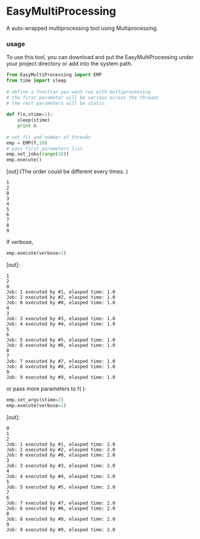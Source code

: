 # EasyMultiProcessing
A auto-wrapped multiprocessing tool using Multiprocessing.


### usage
To use this tool, you can download and put the EasyMultiProcessing under your project directory or add into the system path.

```python
from EasyMultiProcessing import EMP  
from time import sleep
	
# define a function you want run with multiprocessing 
# the first parameter will be various across the threads
# the rest parameters will be static. 
	
def f(n,stime=1):
	sleep(stime)   
	print n
	
# set f() and number of threads
emp = EMP(f,10)
# pass first parameters list
emp.set_jobs(range(10))
emp.execute()  
```  

[out]:(The order could be different every times. )

	1
	2
	0
	3
	4
	5
	6
	7
	8
	9  
If verbose,	

```python    
emp.execute(verbose=1)
```
[out]:

	1
	2
	0
	Job: 1 executed by #1, elasped time: 1.0
	Job: 2 executed by #2, elasped time: 1.0
	Job: 0 executed by #0, elasped time: 1.0
	4
	3
	Job: 3 executed by #3, elasped time: 1.0
	Job: 4 executed by #4, elasped time: 1.0
	5
	6
	Job: 5 executed by #5, elasped time: 1.0
	Job: 6 executed by #6, elasped time: 1.0
	8
	7
	Job: 7 executed by #7, elasped time: 1.0
	Job: 8 executed by #8, elasped time: 1.0
	9
	Job: 9 executed by #9, elasped time: 1.0
or pass more parameters to f( ):


```python
emp.set_args(stime=2)
emp.execute(verbose=1)  
```
			
[out]:     

	0
	1
	2
	Job: 1 executed by #1, elasped time: 2.0
	Job: 2 executed by #2, elasped time: 2.0
	Job: 0 executed by #0, elasped time: 2.0
	3
	Job: 3 executed by #3, elasped time: 2.0
	4
	Job: 4 executed by #4, elasped time: 2.0
	5
	Job: 5 executed by #5, elasped time: 2.0
	7
	6
	Job: 7 executed by #7, elasped time: 2.0
	Job: 6 executed by #6, elasped time: 2.0
	8
	Job: 8 executed by #8, elasped time: 2.0
	9
	Job: 9 executed by #9, elasped time: 2.0
	